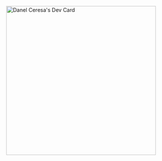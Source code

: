 <a href="https://app.daily.dev/Neddy"><img src="https://api.daily.dev/devcards/076338c71f94435486b2ef45b355f480.png?r=5nm" width="400" alt="Danel Ceresa's Dev Card"/></a>
